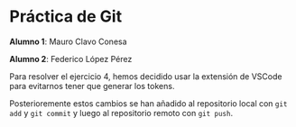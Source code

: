 # Práctica de Git

**Alumno 1**: Mauro Clavo Conesa

**Alumno 2**: Federico López Pérez

Para resolver el ejercicio 4, hemos decidido usar la extensión de VSCode para evitarnos tener que generar los tokens.

Posterioremente estos cambios se han añadido al repositorio local con `git add` y `git commit` y luego al repositorio remoto con `git push`.